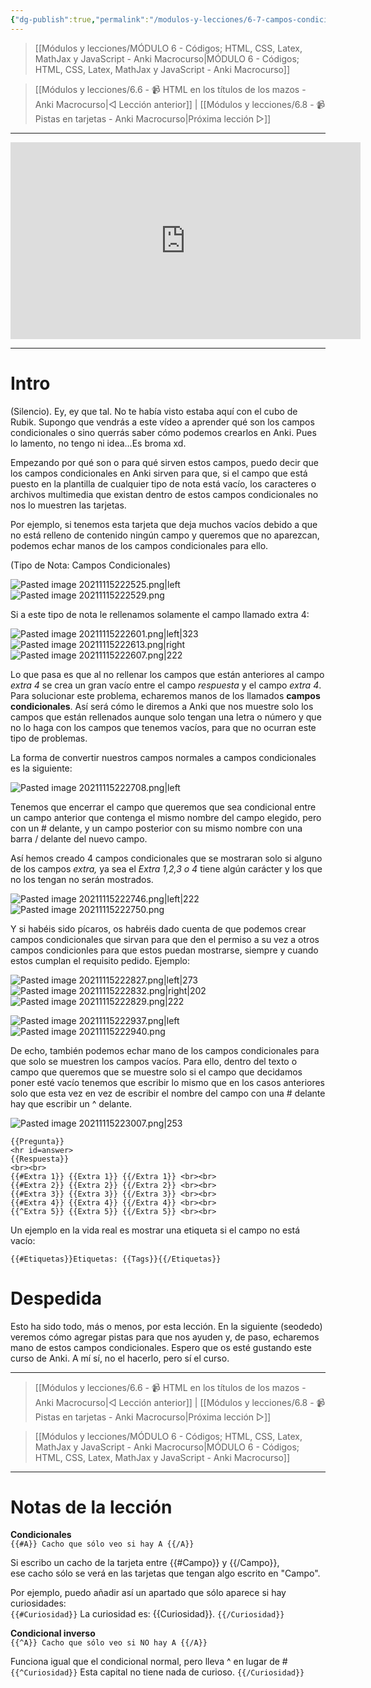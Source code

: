 ```yaml
---
{"dg-publish":true,"permalink":"/modulos-y-lecciones/6-7-campos-condicionales-anki-macrocurso/","noteIcon":""}
---
```



> [[Módulos y lecciones/MÓDULO 6 - Códigos; HTML, CSS, Latex, MathJax y JavaScript - Anki Macrocurso\|MÓDULO 6 - Códigos; HTML, CSS, Latex, MathJax y JavaScript - Anki Macrocurso]]

> [[Módulos y lecciones/6.6 - 📹 HTML en los títulos de los mazos - Anki Macrocurso\|◁ Lección anterior]] | [[Módulos y lecciones/6.8 - 📹 Pistas en tarjetas - Anki Macrocurso\|Próxima lección ▷]]

---

<center><iframe width="560" height="315" src="https://www.youtube.com/embed/W3HVfdbvo78" title="YouTube video player" frameborder="0" allow="accelerometer; autoplay; clipboard-write; encrypted-media; gyroscope; picture-in-picture" allowfullscreen></iframe></center>

---

# Intro

(Silencio). Ey, ey que tal. No te había visto estaba aquí con el cubo de Rubik. Supongo que vendrás a este vídeo a aprender qué son los campos condicionales o sino querrás saber cómo podemos crearlos en Anki. Pues lo lamento, no tengo ni idea…Es broma xd.

Empezando por qué son o para qué sirven estos campos, puedo decir que los campos condicionales en Anki sirven para que, si el campo que está puesto en la plantilla de cualquier tipo de nota está vacío, los caracteres o archivos multimedia que existan dentro de estos campos condicionales no nos lo muestren las tarjetas.

Por ejemplo, si tenemos esta tarjeta que deja muchos vacíos debido a que no está relleno de contenido ningún campo y queremos que no aparezcan, podemos echar manos de los campos condicionales para ello.

(Tipo de Nota: Campos Condicionales)


![Pasted image 20211115222525.png|left](/img/user/ANEXOS/Pasted%20image%2020211115222525.png) ![Pasted image 20211115222529.png](/img/user/ANEXOS/Pasted%20image%2020211115222529.png)

Si a este tipo de nota le rellenamos solamente el campo llamado extra 4:

![Pasted image 20211115222601.png|left|323](/img/user/ANEXOS/Pasted%20image%2020211115222601.png) ![Pasted image 20211115222613.png|right](/img/user/ANEXOS/Pasted%20image%2020211115222613.png) ![Pasted image 20211115222607.png|222](/img/user/ANEXOS/Pasted%20image%2020211115222607.png) 

            

Lo que pasa es que al no rellenar los campos que están anteriores al campo _extra 4_ se crea un gran vacío entre el campo _respuesta_ y el campo _extra 4_. Para solucionar este problema, echaremos manos de los llamados **campos condicionales**. Así será cómo le diremos a Anki que nos muestre solo los campos que están rellenados aunque solo tengan una letra o número y que no lo haga con los campos que tenemos vacíos, para que no ocurran este tipo de problemas.

La forma de convertir nuestros campos normales a campos condicionales es la siguiente:

![Pasted image 20211115222708.png|left](/img/user/ANEXOS/Pasted%20image%2020211115222708.png)

Tenemos que encerrar el campo que queremos que sea condicional entre un campo anterior que contenga el mismo nombre del campo elegido, pero con un # delante, y un campo posterior con su mismo nombre con una barra / delante del nuevo campo.            

Así hemos creado 4 campos condicionales que se mostraran solo si alguno de los campos _extra,_ ya sea el _Extra 1,2,3 o 4_ tiene algún carácter y los que no los tengan no serán mostrados.

![Pasted image 20211115222746.png|left|222](/img/user/ANEXOS/Pasted%20image%2020211115222746.png) ![Pasted image 20211115222750.png](/img/user/ANEXOS/Pasted%20image%2020211115222750.png)

Y si habéis sido pícaros, os habréis dado cuenta de que podemos crear campos condicionales que sirvan para que den el permiso a su vez a otros campos condicionles para que estos puedan mostrarse, siempre y cuando estos cumplan el requisito pedido. Ejemplo:

![Pasted image 20211115222827.png|left|273](/img/user/ANEXOS/Pasted%20image%2020211115222827.png) ![Pasted image 20211115222832.png|right|202](/img/user/ANEXOS/Pasted%20image%2020211115222832.png) ![Pasted image 20211115222829.png|222](/img/user/ANEXOS/Pasted%20image%2020211115222829.png) 

![Pasted image 20211115222937.png|left](/img/user/ANEXOS/Pasted%20image%2020211115222937.png) ![Pasted image 20211115222940.png](/img/user/ANEXOS/Pasted%20image%2020211115222940.png)

De echo, también podemos echar mano de los campos condicionales para que solo se muestren los campos vacíos. Para ello, dentro del texto o campo que queremos que se muestre solo si el campo que decidamos poner esté vacío tenemos que escribir lo mismo que en los casos anteriores solo que esta vez en vez de escribir el nombre del campo con una # delante hay que escribir un ^ delante.

![Pasted image 20211115223007.png|253](/img/user/ANEXOS/Pasted%20image%2020211115223007.png)

           

```
{{Pregunta}}
<hr id=answer>
{{Respuesta}}
<br><br>
{{#Extra 1}} {{Extra 1}} {{/Extra 1}} <br><br>
{{#Extra 2}} {{Extra 2}} {{/Extra 2}} <br><br>
{{#Extra 3}} {{Extra 3}} {{/Extra 3}} <br><br>
{{#Extra 4}} {{Extra 4}} {{/Extra 4}} <br><br>
{{^Extra 5}} {{Extra 5}} {{/Extra 5}} <br><br>
```
           

Un ejemplo en la vida real es mostrar una etiqueta si el campo no está vacío:

```
{{#Etiquetas}}Etiquetas: {{Tags}}{{/Etiquetas}}
```
           

# Despedida

Esto ha sido todo, más o menos, por esta lección. En la siguiente (seodedo) veremos cómo agregar pistas para que nos ayuden y, de paso, echaremos mano de estos campos condicionales. Espero que os esté gustando este curso de Anki. A mí sí, no el hacerlo, pero sí el curso.


---

> [[Módulos y lecciones/6.6 - 📹 HTML en los títulos de los mazos - Anki Macrocurso\|◁ Lección anterior]] | [[Módulos y lecciones/6.8 - 📹 Pistas en tarjetas - Anki Macrocurso\|Próxima lección ▷]]

> [[Módulos y lecciones/MÓDULO 6 - Códigos; HTML, CSS, Latex, MathJax y JavaScript - Anki Macrocurso\|MÓDULO 6 - Códigos; HTML, CSS, Latex, MathJax y JavaScript - Anki Macrocurso]]

---

# Notas de la lección
**Condicionales**  
`{{#A}} Cacho que sólo veo si hay A {{/A}}`

Si escribo un cacho de la tarjeta entre {{#Campo}} y {{/Campo}},  
ese cacho sólo se verá en las tarjetas que tengan algo escrito en "Campo".  
  
Por ejemplo, puedo añadir así un apartado que sólo aparece si hay curiosidades:  
`{{#Curiosidad}}` La curiosidad es: {{Curiosidad}}. `{{/Curiosidad}}`

**Condicional inverso**  
`{{^A}} Cacho que sólo veo si NO hay A {{/A}}`

Funciona igual que el condicional normal, pero lleva ^ en lugar de #  
`{{^Curiosidad}}` Esta capital no tiene nada de curioso. `{{/Curiosidad}}`